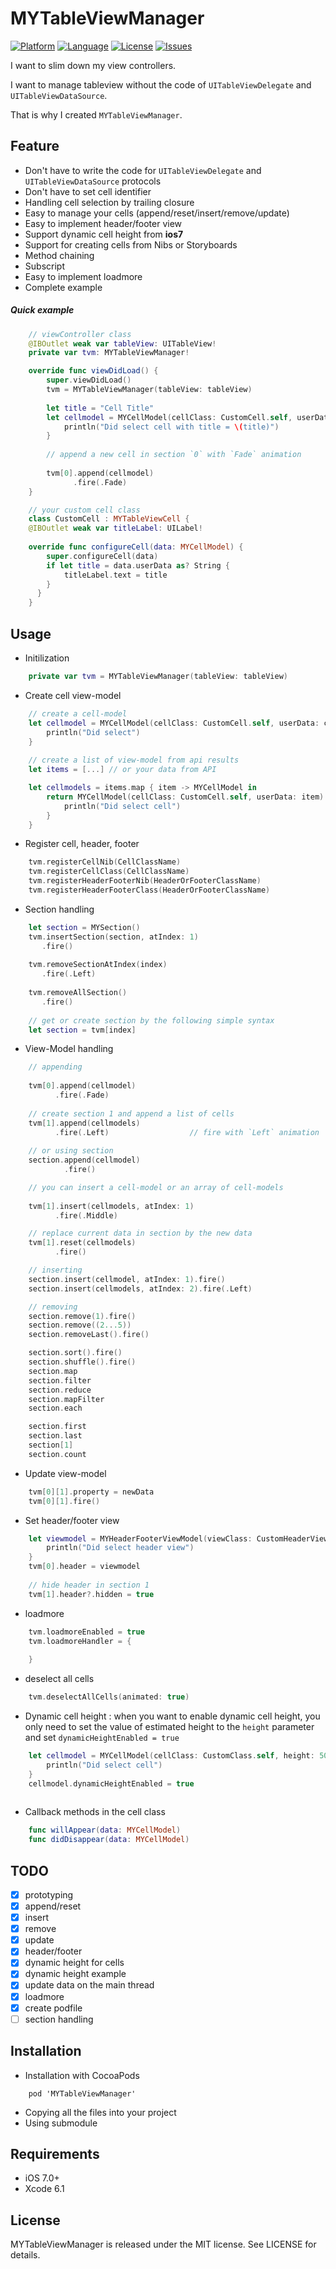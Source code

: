 MYTableViewManager
===========

[![Platform](http://img.shields.io/badge/platform-ios-blue.svg?style=flat
)](https://developer.apple.com/iphone/index.action)
[![Language](http://img.shields.io/badge/language-swift-brightgreen.svg?style=flat
)](https://developer.apple.com/swift)
[![License](http://img.shields.io/badge/license-MIT-lightgrey.svg?style=flat
)](http://mit-license.org)
[![Issues](https://img.shields.io/github/issues/nghialv/MYTableViewManager.svg?style=flat
)](https://github.com/nghialv/MYTableViewManager/issues?state=open)

I want to slim down my view controllers.

I want to manage tableview without the code of `UITableViewDelegate` and `UITableViewDataSource`.

That is why I created `MYTableViewManager`.

Feature
-----
* Don't have to write the code for `UITableViewDelegate` and `UITableViewDataSource` protocols
* Don't have to set cell identifier
* Handling cell selection by trailing closure
* Easy to manage your cells (append/reset/insert/remove/update)
* Easy to implement header/footer view
* Support dynamic cell height from **ios7**
* Support for creating cells from Nibs or Storyboards
* Method chaining
* Subscript
* Easy to implement loadmore
* Complete example

##### Quick example

``` swift
	// viewController class
	@IBOutlet weak var tableView: UITableView!
	private var tvm: MYTableViewManager!

	override func viewDidLoad() {
		super.viewDidLoad()
		tvm = MYTableViewManager(tableView: tableView)
		
		let title = "Cell Title"
		let cellmodel = MYCellModel(cellClass: CustomCell.self, userData: title) {
			println("Did select cell with title = \(title)")
		}
		
		// append a new cell in section `0` with `Fade` animation
		
		tvm[0].append(cellmodel)
			  .fire(.Fade)
	}       
```
``` swift
	// your custom cell class
	class CustomCell : MYTableViewCell {
    @IBOutlet weak var titleLabel: UILabel!
    
    override func configureCell(data: MYCellModel) {
        super.configureCell(data)
        if let title = data.userData as? String {
            titleLabel.text = title
        }
      }
	}
```

Usage
-----

 * Initilization

``` swift
	private var tvm = MYTableViewManager(tableView: tableView)   
```

* Create cell view-model

``` swift
	// create a cell-model
	let cellmodel = MYCellModel(cellClass: CustomCell.self, userData: celldata) {
		println("Did select")
	}
	
	// create a list of view-model from api results
	let items = [...] // or your data from API

    let cellmodels = items.map { item -> MYCellModel in
        return MYCellModel(cellClass: CustomCell.self, userData: item) {
            println("Did select cell")
        }
    }
```

* Register cell, header, footer

``` swift
	tvm.registerCellNib(CellClassName)
	tvm.registerCellClass(CellClassName)
	tvm.registerHeaderFooterNib(HeaderOrFooterClassName)
	tvm.registerHeaderFooterClass(HeaderOrFooterClassName)
```

* Section handling

``` swift
	let section = MYSection()
	tvm.insertSection(section, atIndex: 1)
	   .fire()
	
	tvm.removeSectionAtIndex(index)
	   .fire(.Left)
	   
	tvm.removeAllSection()
	   .fire()
	
	// get or create section by the following simple syntax
	let section = tvm[index]
```

* View-Model handling

``` swift
	// appending
	
	tvm[0].append(cellmodel)
		  .fire(.Fade)
		  
	// create section 1 and append a list of cells
	tvm[1].append(cellmodels)
		  .fire(.Left)					// fire with `Left` animation
		  
	// or using section
	section.append(cellmodel)
		    .fire()
```

``` swift
	// you can insert a cell-model or an array of cell-models
	
	tvm[1].insert(cellmodels, atIndex: 1)
		  .fire(.Middle)
```

``` swift
	// replace current data in section by the new data
	tvm[1].reset(cellmodels)
		  .fire()
```

``` swift
	// inserting
	section.insert(cellmodel, atIndex: 1).fire()
	section.insert(cellmodels, atIndex: 2).fire(.Left)
```


``` swift
	// removing
	section.remove(1).fire()
	section.remove((2...5))
	section.removeLast().fire()
```

``` swift
	section.sort().fire()
	section.shuffle().fire()
	section.map
	section.filter
	section.reduce
	section.mapFilter
	section.each

	section.first
	section.last
	section[1]
	section.count
```

* Update view-model

``` swift
	tvm[0][1].property = newData
	tvm[0][1].fire()		
```

* Set header/footer view

``` swift
	let viewmodel = MYHeaderFooterViewModel(viewClass: CustomHeaderView.self, userData: nil) {
		println("Did select header view")
	}
	tvm[0].header = viewmodel
	
	// hide header in section 1
	tvm[1].header?.hidden = true
```

* loadmore

``` swift
	tvm.loadmoreEnabled = true
	tvm.loadmoreHandler = {
		
	}
```

* deselect all cells

``` swift
	tvm.deselectAllCells(animated: true)
```

* Dynamic cell height : when you want to enable dynamic cell height, you only need to set the value of estimated height to the `height` parameter and set `dynamicHeightEnabled = true`

``` swift
	let cellmodel = MYCellModel(cellClass: CustomClass.self, height: 50, userData: yourCellData) {
		println("Did select cell")
	}
	cellmodel.dynamicHeightEnabled = true
	
```

* Callback methods in the cell class

``` swift
	func willAppear(data: MYCellModel)
	func didDisappear(data: MYCellModel)
```

TODO
-----

- [x] prototyping
- [x] append/reset
- [x] insert
- [x] remove
- [x] update
- [x] header/footer
- [x] dynamic height for cells
- [x] dynamic height example
- [x] update data on the main thread
- [x] loadmore
- [x] create podfile
- [ ] section handling

Installation
-----
* Installation with CocoaPods

```
	pod 'MYTableViewManager'
```

* Copying all the files into your project
* Using submodule

Requirements
-----
- iOS 7.0+
- Xcode 6.1

License
-----

MYTableViewManager is released under the MIT license. See LICENSE for details.
